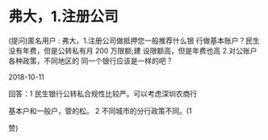 # 弗大，1.注册公司

(提问)匿名用户 : 弗大，1.注册公司做抵押您一般推荐什么银 行做基本账户？民生没有年费，但是公转私有月 200 万限额;建 设限额高，但是年费也高 2.对公账户各种政策，不同地区的 同一个银行应该是一样的吧？

2018-10-11

回答：1 民生银行公转私合规性比较严。可以考虑深圳农商行

基本户和一般户，管的松。 2 不同城市的分行政策不同。(1

赞)